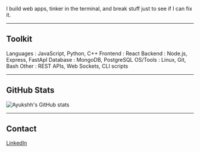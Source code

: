 
I build web apps, tinker in the terminal, and break stuff just to see if I can fix it.

---

## Toolkit

Languages : JavaScript, Python, C++
Frontend : React
Backend : Node.js, Express, FastApI
Database : MongoDB, PostgreSQL
OS/Tools : Linux, Git, Bash
Other : REST APIs, Web Sockets, CLI scripts

---

## GitHub Stats

![Ayukshh's GitHub stats](https://github-readme-stats.vercel.app/api?username=ayukshh&show_icons=true&theme=radical)

---

## Contact

[LinkedIn](https://www.linkedin.com/in/ayukshh/)
